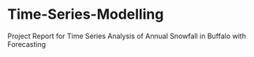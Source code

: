 # Time-Series-Modelling
Project Report for Time Series Analysis of Annual Snowfall in Buffalo with Forecasting
